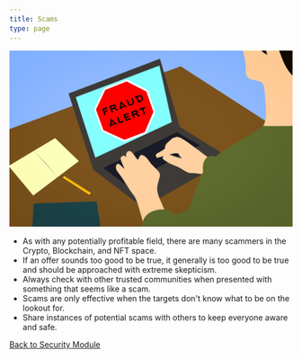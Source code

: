 ```yaml
---
title: Scams
type: page
---
```


![Scams](/images/security/scams.jpeg "Scams")

- As with any potentially profitable field, there are many scammers in the Crypto, Blockchain, and NFT space.
- If an offer sounds too good to be true, it generally is too good to be true and should be approached with extreme skepticism.
- Always check with other trusted communities when presented with something that seems like a scam.
- Scams are only effective when the targets don't know what to be on the lookout for.
- Share instances of potential scams with others to keep everyone aware and safe.

[Back to Security Module](/security)
